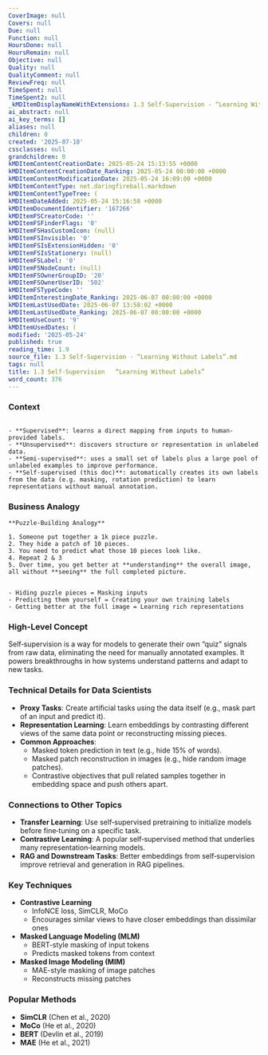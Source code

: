 ```yaml
---
CoverImage: null
Covers: null
Due: null
Function: null
HoursDone: null
HoursRemain: null
Objective: null
Quality: null
QualityComment: null
ReviewFreq: null
TimeSpent: null
TimeSpent2: null
_kMDItemDisplayNameWithExtensions: 1.3 Self‑Supervision - “Learning Without Labels”.md
ai_abstract: null
ai_key_terms: []
aliases: null
children: 0
created: '2025-07-18'
cssclasses: null
grandchildren: 0
kMDItemContentCreationDate: 2025-05-24 15:13:55 +0000
kMDItemContentCreationDate_Ranking: 2025-05-24 00:00:00 +0000
kMDItemContentModificationDate: 2025-05-24 16:09:00 +0000
kMDItemContentType: net.daringfireball.markdown
kMDItemContentTypeTree: (
kMDItemDateAdded: 2025-05-24 15:16:58 +0000
kMDItemDocumentIdentifier: '167266'
kMDItemFSCreatorCode: ''
kMDItemFSFinderFlags: '0'
kMDItemFSHasCustomIcon: (null)
kMDItemFSInvisible: '0'
kMDItemFSIsExtensionHidden: '0'
kMDItemFSIsStationery: (null)
kMDItemFSLabel: '0'
kMDItemFSNodeCount: (null)
kMDItemFSOwnerGroupID: '20'
kMDItemFSOwnerUserID: '502'
kMDItemFSTypeCode: ''
kMDItemInterestingDate_Ranking: 2025-06-07 00:00:00 +0000
kMDItemLastUsedDate: 2025-06-07 13:58:02 +0000
kMDItemLastUsedDate_Ranking: 2025-06-07 00:00:00 +0000
kMDItemUseCount: '9'
kMDItemUsedDates: (
modified: '2025-05-24'
published: true
reading_time: 1.9
source_file: 1.3 Self‑Supervision - “Learning Without Labels”.md
tags: null
title: 1.3 Self‑Supervision   “Learning Without Labels”
word_count: 376
---
```


### Context
```ad-sam

- **Supervised**: learns a direct mapping from inputs to human-provided labels.
- **Unsupervised**: discovers structure or representation in unlabeled data.
- **Semi-supervised**: uses a small set of labels plus a large pool of unlabeled examples to improve performance.
- **Self-supervised (this doc)**: automatically creates its own labels from the data (e.g. masking, rotation prediction) to learn representations without manual annotation.
```

### Business Analogy
```ad-sam
**Puzzle-Building Analogy**  

1. Someone put together a 1k piece puzzle.
2. They hide a patch of 10 pieces.
3. You need to predict what those 10 pieces look like.
4. Repeat 2 & 3
5. Over time, you get better at **understanding** the overall image, all without **seeing** the full completed picture.


- Hiding puzzle pieces = Masking inputs
- Predicting them yourself = Creating your own training labels
- Getting better at the full image = Learning rich representations
```

### High-Level Concept
Self‑supervision is a way for models to generate their own “quiz” signals from raw data, eliminating the need for manually annotated examples. It powers breakthroughs in how systems understand patterns and adapt to new tasks.

### Technical Details for Data Scientists
- **Proxy Tasks**: Create artificial tasks using the data itself (e.g., mask part of an input and predict it).
- **Representation Learning**: Learn embeddings by contrasting different views of the same data point or reconstructing missing pieces.
- **Common Approaches**:  
  - Masked token prediction in text (e.g., hide 15% of words).  
  - Masked patch reconstruction in images (e.g., hide random image patches).  
  - Contrastive objectives that pull related samples together in embedding space and push others apart.

### Connections to Other Topics
- **Transfer Learning**: Use self‑supervised pretraining to initialize models before fine‑tuning on a specific task.
- **Contrastive Learning**: A popular self‑supervised method that underlies many representation‑learning models.
- **RAG and Downstream Tasks**: Better embeddings from self‑supervision improve retrieval and generation in RAG pipelines.

### Key Techniques
- **Contrastive Learning**  
  - InfoNCE loss, SimCLR, MoCo  
  - Encourages similar views to have closer embeddings than dissimilar ones
- **Masked Language Modeling (MLM)**  
  - BERT-style masking of input tokens  
  - Predicts masked tokens from context
- **Masked Image Modeling (MIM)**  
  - MAE-style masking of image patches  
  - Reconstructs missing patches

### Popular Methods
- **SimCLR** (Chen et al., 2020)  
- **MoCo** (He et al., 2020)  
- **BERT** (Devlin et al., 2019)  
- **MAE** (He et al., 2021)